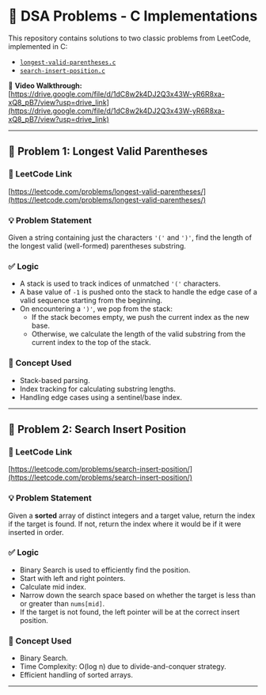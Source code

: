 # 📁 DSA Problems - C Implementations

This repository contains solutions to two classic problems from LeetCode, implemented in C:

- [`longest-valid-parentheses.c`](./longest-valid-parentheses.c)
- [`search-insert-position.c`](./search-insert-position.c)

🎥 **Video Walkthrough:**  
[https://drive.google.com/file/d/1dC8w2k4DJ2Q3x43W-yR6R8xa-xQ8_pB7/view?usp=drive_link](https://drive.google.com/file/d/1dC8w2k4DJ2Q3x43W-yR6R8xa-xQ8_pB7/view?usp=drive_link)

---

## 🧩 Problem 1: Longest Valid Parentheses

### 🔗 LeetCode Link
[https://leetcode.com/problems/longest-valid-parentheses/](https://leetcode.com/problems/longest-valid-parentheses/)

### 💡 Problem Statement
Given a string containing just the characters `'('` and `')'`, find the length of the longest valid (well-formed) parentheses substring.

### ✅ Logic
- A stack is used to track indices of unmatched `'('` characters.
- A base value of `-1` is pushed onto the stack to handle the edge case of a valid sequence starting from the beginning.
- On encountering a `')'`, we pop from the stack:
  - If the stack becomes empty, we push the current index as the new base.
  - Otherwise, we calculate the length of the valid substring from the current index to the top of the stack.

### 📘 Concept Used
- Stack-based parsing.
- Index tracking for calculating substring lengths.
- Handling edge cases using a sentinel/base index.

---

## 🧩 Problem 2: Search Insert Position

### 🔗 LeetCode Link
[https://leetcode.com/problems/search-insert-position/](https://leetcode.com/problems/search-insert-position/)

### 💡 Problem Statement
Given a **sorted** array of distinct integers and a target value, return the index if the target is found. If not, return the index where it would be if it were inserted in order.

### ✅ Logic
- Binary Search is used to efficiently find the position.
- Start with left and right pointers.
- Calculate mid index.
- Narrow down the search space based on whether the target is less than or greater than `nums[mid]`.
- If the target is not found, the left pointer will be at the correct insert position.

### 📘 Concept Used
- Binary Search.
- Time Complexity: O(log n) due to divide-and-conquer strategy.
- Efficient handling of sorted arrays.

---
